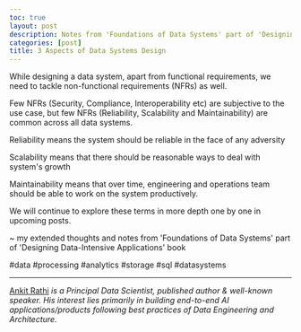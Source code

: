 ```yaml
---
toc: true
layout: post
description: Notes from 'Foundations of Data Systems' part of 'Designing Data-Intensive Applications' book
categories: [post]
title: 3 Aspects of Data Systems Design
---
```


While designing a data system, apart from functional requirements, we need to tackle non-functional requirements (NFRs) as well.

Few NFRs (Security, Compliance, Interoperability etc) are subjective to the use case, but few NFRs (Reliability, Scalability and Maintainability) are common across all data systems.

Reliability means the system should be reliable in the face of any adversity

Scalability means that there should be reasonable ways to deal with system's growth

Maintainability means that over time, engineering and operations team should be able to work on the system productively.

We will continue to explore these terms in more depth one by one in upcoming posts.

~ my extended thoughts and notes from 'Foundations of Data Systems' part of 'Designing Data-Intensive Applications' book

#data #processing #analytics #storage #sql #datasystems

*****

[Ankit Rathi](https://www.ankitrathi.com/) *is a Principal Data Scientist,
published author & well-known speaker. His interest lies primarily in building
end-to-end AI applications/products following best practices of Data Engineering
and Architecture.*
